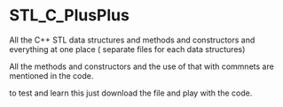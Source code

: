# STL_C_PlusPlus
All the C++ STL data structures and methods and constructors and everything at one place ( separate files for each data structures)


All the methods and constructors and the use of that with commnets are mentioned in the code. 

to test and learn this just download the file and play with the code.
